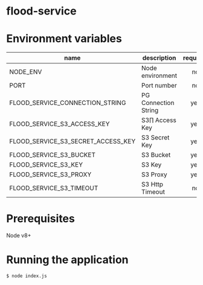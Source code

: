 # flood-service

# Environment variables
| name     | description      | required | default |            valid            | notes |
|----------|------------------|:--------:|---------|:---------------------------:|-------|
| NODE_ENV | Node environment |    no    |         | development,test,production |       |
| PORT     | Port number      |    no    | 3000    |                             |       |
| FLOOD_SERVICE_CONNECTION_STRING | PG Connection String |    yes    |         |  |       |
| FLOOD_SERVICE_S3_ACCESS_KEY     | S3∏ Access Key      |    yes    |     | |       |
| FLOOD_SERVICE_S3_SECRET_ACCESS_KEY | S3 Secret Key |    yes    |         |  |       |
| FLOOD_SERVICE_S3_BUCKET     | S3 Bucket      |    yes    |     ||       |
| FLOOD_SERVICE_S3_KEY | S3 Key |    yes    |         |  |       |
| FLOOD_SERVICE_S3_PROXY     | S3 Proxy      |    yes    |     ||       |
| FLOOD_SERVICE_S3_TIMEOUT     | S3 Http Timeout      |    no    | 10000 (10s)    ||       |

# Prerequisites

Node v8+

# Running the application

`$ node index.js`
